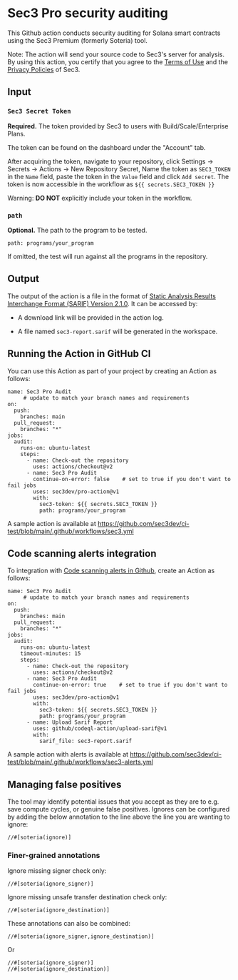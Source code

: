 # Sec3 Pro security auditing

This Github action conducts security auditing for Solana smart contracts using the Sec3 Premium (formerly Soteria) tool.

Note: The action will send your source code to Sec3's server for analysis. By using this action, you certify that you agree to the [Terms of Use](https://sec3.dev/terms) and the [Privacy Policies](https://sec3.dev/privacy-policy) of Sec3.

## Input

### `Sec3 Secret Token`

**Required.** The token provided by Sec3 to users with Build/Scale/Enterprise Plans.

The token can be found on the dashboard under the "Account" tab.

After acquiring the token, navigate to your repository, click Settings -> Secrets -> Actions -> New Repository Secret, Name the token as `SEC3_TOKEN` in the `Name` field, paste the token in the `Value` field and click `Add secret`. The token is now accessible in the workflow as `${{ secrets.SEC3_TOKEN }}`

Warning: **DO NOT** explicitly include your token in the workflow.

### `path`

**Optional.** The path to the program to be tested.

`path: programs/your_program`

If omitted, the test will run against all the programs in the repository.


## Output

The output of the action is a file in the format of [Static Analysis Results Interchange Format (SARIF) Version 2.1.0](https://docs.oasis-open.org/sarif/sarif/v2.1.0/sarif-v2.1.0.html). It can be accessed by:

- A download link will be provided in the action log.

- A file named `sec3-report.sarif` will be generated in the workspace.

## Running the Action in GitHub CI
You can use this Action as part of your project by creating an Action as follows:
```
name: Sec3 Pro Audit
     # update to match your branch names and requirements
on:
  push:
    branches: main
  pull_request:
    branches: "*"
jobs:
  audit:
    runs-on: ubuntu-latest
    steps:
      - name: Check-out the repository
        uses: actions/checkout@v2
      - name: Sec3 Pro Audit
        continue-on-error: false    # set to true if you don't want to fail jobs
        uses: sec3dev/pro-action@v1
        with:
          sec3-token: ${{ secrets.SEC3_TOKEN }}
          path: programs/your_program
```
A sample action is available at https://github.com/sec3dev/ci-test/blob/main/.github/workflows/sec3.yml

## Code scanning alerts integration
To integration with [Code scanning alerts in Github](https://docs.github.com/en/enterprise-server@3.4/code-security/code-scanning/automatically-scanning-your-code-for-vulnerabilities-and-errors/setting-up-code-scanning-for-a-repository), create an Action as follows:
```
name: Sec3 Pro Audit
     # update to match your branch names and requirements
on:
  push:
    branches: main
  pull_request:
    branches: "*"
jobs:
  audit:
    runs-on: ubuntu-latest
    timeout-minutes: 15
    steps:
      - name: Check-out the repository
        uses: actions/checkout@v2
      - name: Sec3 Pro Audit
        continue-on-error: true    # set to true if you don't want to fail jobs
        uses: sec3dev/pro-action@v1
        with:
          sec3-token: ${{ secrets.SEC3_TOKEN }}
          path: programs/your_program
      - name: Upload Sarif Report
        uses: github/codeql-action/upload-sarif@v1
        with:
          sarif_file: sec3-report.sarif
```
A sample action with alerts is available at https://github.com/sec3dev/ci-test/blob/main/.github/workflows/sec3-alerts.yml

## Managing false positives
The tool may identify potential issues that you accept as they are to e.g. save compute cycles, or genuine false positives. Ignores can be configured by adding the below annotation to the line above the line you are wanting to ignore:
```
//#[soteria(ignore)]
```

### Finer-grained annotations
Ignore missing signer check only:
```
//#[soteria(ignore_signer)]
```
Ignore missing unsafe transfer destination check only:
```
//#[soteria(ignore_destination)]
```
These annotations can also be combined:
```
//#[soteria(ignore_signer,ignore_destination)]
```
Or
```
//#[soteria(ignore_signer)]
//#[soteria(ignore_destination)]
```

